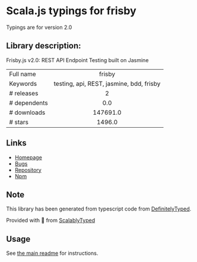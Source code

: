 
# Scala.js typings for frisby

Typings are for version 2.0

## Library description:
Frisby.js v2.0: REST API Endpoint Testing built on Jasmine

|                    |                 |
| ------------------ | :-------------: |
| Full name          | frisby |
| Keywords           | testing, api, REST, jasmine, bdd, frisby |
| # releases         | 2 |
| # dependents       | 0.0 |
| # downloads        | 147691.0 |
| # stars            | 1496.0 |

## Links
- [Homepage](http://frisbyjs.com)
- [Bugs](https://github.com/vlucas/frisby/issues)
- [Repository](https://github.com/vlucas/frisby)
- [Npm](https://www.npmjs.com/package/frisby)
    


## Note
This library has been generated from typescript code from [DefinitelyTyped](https://definitelytyped.org).

Provided with :purple_heart: from [ScalablyTyped](https://github.com/oyvindberg/ScalablyTyped)

## Usage
See [the main readme](../../readme.md) for instructions.


